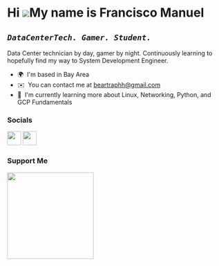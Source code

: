 Hi ![](https://user-images.githubusercontent.com/18350557/176309783-0785949b-9127-417c-8b55-ab5a4333674e.gif)My name is Francisco Manuel
=================================

*`DataCenterTech. Gamer. Student.`*
-------------------------------

Data Center technician by day, gamer by night. Continuously learning to hopefully find my way to System Development Engineer.

* 🌍  I'm based in Bay Area
* ✉️  You can contact me at [beartraphh@gmail.com](mailto:beartraphh@gmail.com)
* 🧠  I'm currently learning more about Linux, Networking, Python, and GCP Fundamentals


### Socials

<p align="left"> <a href="https://www.github.com/beartraphh" target="_blank" rel="noreferrer"><img src="https://raw.githubusercontent.com/danielcranney/readme-generator/main/public/icons/socials/github.svg" width="32" height="32" /></a> <a href="https://www.linkedin.com/in/francisco-manuel-6095708a" target="_blank" rel="noreferrer"><img src="https://raw.githubusercontent.com/danielcranney/readme-generator/main/public/icons/socials/linkedin.svg" width="32" height="32" /></a></p>

### Support Me

<a href="https://www.buymeacoffee.com/beartrap"><img src="https://cdn.buymeacoffee.com/buttons/v2/default-yellow.png" width="200" /></a>
